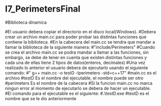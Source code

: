 # I7_PerimetersFinal

#Biblioteca dinamica

#El usuario debera copiar el directorio en el disco local(Windows).
#Debera crear un archivo main.cc para poder probar las distintas funciones que contiene la biblioteca.
#En la cabecera del main.cc se tendra que mandar a llamar la biblioteca de la siguiente manera:
#"include/Perimeters"
#Cuando se crea el archivo main.cc se podra mandar a llamar a las funciones, sin embargo, se debe de tener en cuenta que existen distintas funciones y cada una de ellas tiene 2 tipos de datos(enteros, decimales)
#Una vez realizado lo anterior el usuario debera de ejecutarlo usando el siguiente comando:
#" g++ main.cc -o testD  -lperimeters -std=c++17"
#main.cc es el archivo
#testD Es el nombre del ejecutable, el nombre puede ser otro
#perimeters Es el nombre de la cabecera
#Si la funcion main.cc no marca ningun error al momento de ejecutarlo se debera de hacer un ejecutable.
#El comando para el ejecutable es el siguiente:
#.\testD.exe
#testD es el nombre que se le dio anteriormente
